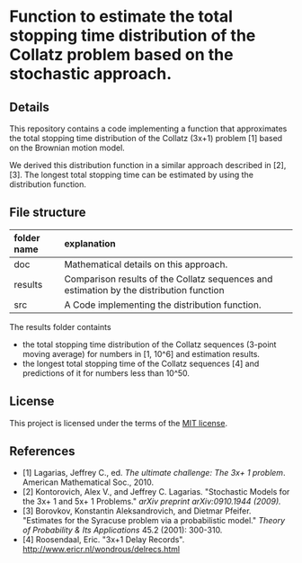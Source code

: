# Function to estimate the total stopping time distribution of the Collatz problem based on the stochastic approach.

## Details
This repository contains a code implementing a function that approximates the total stopping time distribution of the Collatz (3x+1) problem [1] based on the Brownian motion model.

We derived this distribution function in a similar approach described in [2], [3].
The longest total stopping time can be estimated by using the distribution function.

## File structure
|folder name|explanation                         |
|:--        |:--                          |
|doc        | Mathematical details on this approach.  |
|results    |Comparison results of the Collatz sequences and estimation by the distribution function|
|src        | A Code implementing the distribution function.|

The results folder containts 
- the total stopping time distribution of the Collatz sequences (3-point moving average) for numbers in [1, 10^6] and estimation results.
- the longest total stopping time of the Collatz sequences [4] and predictions of it for numbers less than 10^50.

## License
This project is licensed under the terms of the [MIT license](LICENSE.md).

## References
-  [1] Lagarias, Jeffrey C., ed. *The ultimate challenge: The 3x+ 1 problem*. American Mathematical Soc., 2010.
-  [2] Kontorovich, Alex V., and Jeffrey C. Lagarias. "Stochastic Models for the 3x+ 1 and 5x+ 1 Problems." *arXiv preprint arXiv:0910.1944 (2009).*
-  [3] Borovkov, Konstantin Aleksandrovich, and Dietmar Pfeifer. "Estimates for the Syracuse problem via a probabilistic model." *Theory of Probability & Its Applications* 45.2 (2001): 300-310.
-  [4] Roosendaal, Eric. "3x+1 Delay Records". http://www.ericr.nl/wondrous/delrecs.html

